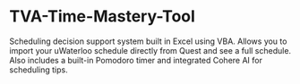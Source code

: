 # TVA-Time-Mastery-Tool
Scheduling decision support system built in Excel using VBA. Allows you to import your uWaterloo schedule directly from Quest and see a full schedule. Also includes a built-in Pomodoro timer and integrated Cohere AI for scheduling tips. 
